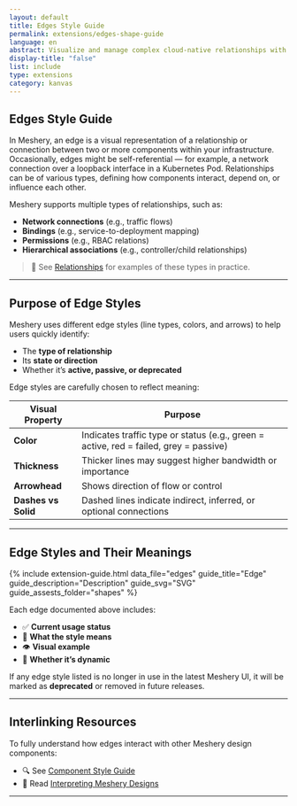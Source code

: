 ```yaml
---
layout: default
title: Edges Style Guide
permalink: extensions/edges-shape-guide
language: en
abstract: Visualize and manage complex cloud-native relationships with Kanvas' dynamic edge styling in Kubernetes architecture.
display-title: "false"
list: include
type: extensions
category: kanvas
---
```


## Edges Style Guide

In Meshery, an edge is a visual representation of a relationship or connection between two or more components within your infrastructure. Occasionally, edges might be self-referential — for example, a network connection over a loopback interface in a Kubernetes Pod. Relationships can be of various types, defining how components interact, depend on, or influence each other.

Meshery supports multiple types of relationships, such as:

- **Network connections** (e.g., traffic flows)
- **Bindings** (e.g., service-to-deployment mapping)
- **Permissions** (e.g., RBAC relations)
- **Hierarchical associations** (e.g., controller/child relationships)

> 🔗 See [Relationships]({{site.baseurl}}/concepts/logical/relationships) for examples of these types in practice.

---

## Purpose of Edge Styles

Meshery uses different edge styles (line types, colors, and arrows) to help users quickly identify:

- The **type of relationship**
- Its **state or direction**
- Whether it’s **active, passive, or deprecated**

Edge styles are carefully chosen to reflect meaning:

| Visual Property | Purpose |
|------------------|---------|
| **Color**        | Indicates traffic type or status (e.g., green = active, red = failed, grey = passive) |
| **Thickness**    | Thicker lines may suggest higher bandwidth or importance |
| **Arrowhead**    | Shows direction of flow or control |
| **Dashes vs Solid** | Dashed lines indicate indirect, inferred, or optional connections |

---

## Edge Styles and Their Meanings

{% include extension-guide.html
 data_file="edges"
 guide_title="Edge"
 guide_description="Description"
 guide_svg="SVG"
 guide_assests_folder="shapes"
%}

Each edge documented above includes:

- ✅ **Current usage status**
- 📘 **What the style means**
- 👁️ **Visual example**
- 🔄 **Whether it’s dynamic**

If any edge style listed is no longer in use in the latest Meshery UI, it will be marked as **deprecated** or removed in future releases.

---

## Interlinking Resources

To fully understand how edges interact with other Meshery design components:

- 🔍 See [Component Style Guide]({{site.baseurl}}/extensions/component-style-guide)
- 🧠 Read [Interpreting Meshery Designs]({{site.baseurl}}/concepts/interpreting-designs)

---

